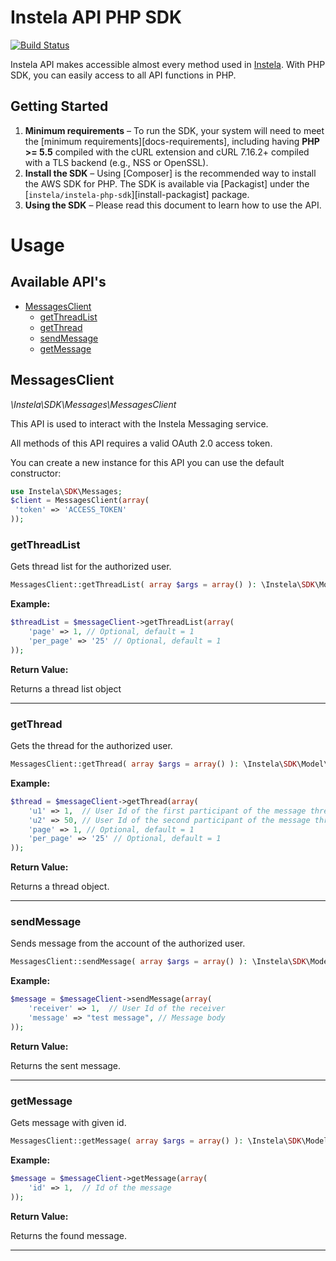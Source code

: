 # Instela API PHP SDK

[![Build Status](https://travis-ci.org/instela/instela-php-sdk.svg)](https://travis-ci.org/instela/instela-php-sdk)

Instela API makes accessible almost every method used in [Instela](https://www.instela.com). With PHP SDK, you can easily access to all API functions in PHP.
 
## Getting Started

1. **Minimum requirements** – To run the SDK, your system will need to meet the
   [minimum requirements][docs-requirements], including having **PHP >= 5.5**
   compiled with the cURL extension and cURL 7.16.2+ compiled with a TLS
   backend (e.g., NSS or OpenSSL).
1. **Install the SDK** – Using [Composer] is the recommended way to install the
   AWS SDK for PHP. The SDK is available via [Packagist] under the
   [`instela/instela-php-sdk`][install-packagist] package.
1. **Using the SDK** – Please read this document to learn how to use the API.
  

# Usage

## Available API's

* [MessagesClient](#messagesclient)
    * [getThreadList](#getthreadlist)
    * [getThread](#getthread)
    * [sendMessage](#sendmessage)
    * [getMessage](#getmessage)

## MessagesClient
*\Instela\SDK\Messages\MessagesClient*


This API is used to interact with the Instela Messaging service.

All methods of this API requires a valid OAuth 2.0 access token.

You can create a new instance for this API you can use the default constructor:

```php
use Instela\SDK\Messages;
$client = MessagesClient(array(
 'token' => 'ACCESS_TOKEN'
));
```



### getThreadList

Gets thread list for the authorized user.

```php
MessagesClient::getThreadList( array $args = array() ): \Instela\SDK\Model\ThreadList
```

**Example:**

```php
$threadList = $messageClient->getThreadList(array(
    'page' => 1, // Optional, default = 1
    'per_page' => '25' // Optional, default = 1
));

```


**Return Value:**

Returns a thread list object


---

### getThread

Gets the thread for the authorized user.

```php
MessagesClient::getThread( array $args = array() ): \Instela\SDK\Model\Thread
```

**Example:**

```php
$thread = $messageClient->getThread(array(
    'u1' => 1,  // User Id of the first participant of the message thread
    'u2' => 50, // User Id of the second participant of the message thread
    'page' => 1, // Optional, default = 1
    'per_page' => '25' // Optional, default = 1
));
```


**Return Value:**

Returns a thread object.


---

### sendMessage

Sends message from the account of the authorized user.

```php
MessagesClient::sendMessage( array $args = array() ): \Instela\SDK\Model\Message
```

**Example:**

```php
$message = $messageClient->sendMessage(array(
    'receiver' => 1,  // User Id of the receiver
    'message' => "test message", // Message body
));
```


**Return Value:**

Returns the sent message.


---

### getMessage

Gets message with given id.

```php
MessagesClient::getMessage( array $args = array() ): \Instela\SDK\Model\Message
```

**Example:**

```php
$message = $messageClient->getMessage(array(
    'id' => 1,  // Id of the message
));
```


**Return Value:**

Returns the found message.


---
